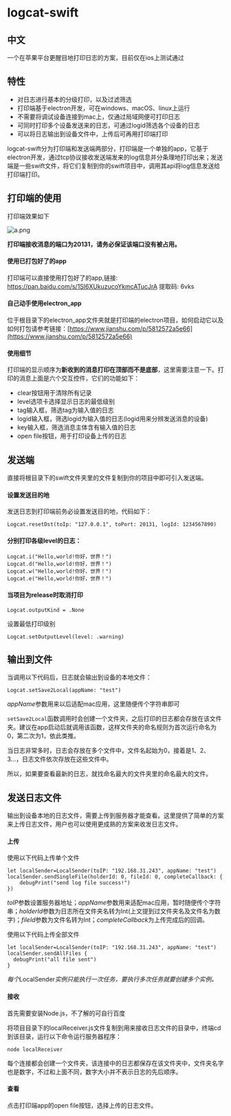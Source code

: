# logcat-swift

## 中文

一个在苹果平台更醒目地打印日志的方案，目前仅在ios上测试通过

##  特性

* 对日志进行基本的分级打印，以及过滤筛选
* 打印端基于electron开发，可在windows、macOS、linux上运行
* 不需要将调试设备连接到mac上，仅通过局域网便可打印日志
* 可同时打印多个设备发送来的日志，可通过logid筛选各个设备的日志
* 可以将日志输出到设备文件中，上传后可再用打印端打印

logcat-swift分为打印端和发送端两部分，打印端是一个单独的app，它基于electron开发，通过tcp协议接收发送端发来的log信息并分条理地打印出来；发送端是一些swift文件，将它们复制到你的swift项目中，调用其api将log信息发送给打印端打印。

##  打印端的使用

打印端效果如下

![a.png](https://pic.images.ac.cn/image/5e8f309cf0fa0)



**打印端接收消息的端口为20131，请务必保证该端口没有被占用。**

#### 使用已打包好了的app

打印端可以直接使用打包好了的app,链接: https://pan.baidu.com/s/1Sl6XUkuzucoYkmcATucJrA 提取码: 6vks

#### 自己动手使用electron_app

位于根目录下的electron_app文件夹就是打印端的electron项目，如何启动它以及如何打包请参考链接：[https://www.jianshu.com/p/5812572a5e66](https://www.jianshu.com/p/5812572a5e66)

#### 使用细节

打印端的显示顺序为**新收到的消息打印在顶部而不是底部**，这里需要注意一下。打印的消息上面是六个交互控件，它们的功能如下：

* clear按钮用于清除所有记录
* level选项卡选择显示日志的最低级别
* tag输入框，筛选tag为输入值的日志
* logid输入框，筛选logid为输入值的日志(logid用来分辨发送消息的设备)
* key输入框，筛选消息主体含有输入值的日志
* open file按钮，用于打印设备上传的日志

## 发送端

直接将根目录下的swift文件夹里的文件复制到你的项目中即可引入发送端。

#### 设置发送目的地

发送日志到打印端前务必设置发送目的地，代码如下：

```
Logcat.resetDst(toIp: "127.0.0.1", toPort: 20131, logId: 1234567890)
```

#### 分别打印各级level的日志：

```
Logcat.i("Hello,world!你好，世界！")
Logcat.d("Hello,world!你好，世界！")
Logcat.w("Hello,world!你好，世界！")
Logcat.e("Hello,world!你好，世界！")
```

#### 当项目为release时取消打印

```
Logcat.outputKind = .None
```

设置最低打印级别

```
Logcat.setOutputLevel(level: .warning)
```

## 输出到文件

当调用以下代码后，日志就会输出到设备的本地文件：

```
Logcat.setSave2Local(appName: "test")
```

*appName*参数用来以后适配mac应用，这里随便传个字符串即可

```setSave2Local```函数调用时会创建一个文件夹，之后打印的日志都会存放在该文件夹。建议在app启动后就调用该函数，这样文件夹的命名规则为首次运行命名为0，第二次为1，依此类推。

当日志非常多时，日志会存放在多个文件中，文件名起始为0，接着是1、2、3...，日志文件依次存放在这些文件中。

所以，如果要查看最新的日志，就找命名最大的文件夹里的命名最大的文件。

## 发送日志文件

输出到设备本地的日志文件，需要上传到服务器才能查看。这里提供了简单的方案来上传日志文件，用户也可以使用更成熟的方案来收发日志文件。

#### 上传

使用以下代码上传单个文件

```
let localSender=LocalSender(toIP: "192.168.31.243", appName: "test")
localSender.sendSingleFile(holderId: 0, fileId: 0, completeCallback: {
    debugPrint("send log file success!")
})
```

*toIP*参数设置服务器地址；*appName*参数用来适配mac应用，暂时随便传个字符串；*holderId*参数为日志所在文件夹名转为Int(上文提到过文件夹名及文件名为数字)；*fileId*参数为文件名转为Int；*completeCallback*为上传完成后的回调。

使用以下代码上传全部文件

```
let localSender=LocalSender(toIP: "192.168.31.243", appName: "test")
localSender.sendAllFiles {
  debugPrint("all file sent")
}
```

*每个*LocalSender*实例只能执行一次任务，要执行多次任务就要创建多个实例。*

#### 接收

首先需要安装Node.js，不了解的可自行百度

将项目目录下的localReceiver.js文件复制到用来接收日志文件的目录中，终端cd到该目录，运行以下命令运行服务器程序：

```node localReceiver```

每个连接都会创建一个文件夹，该连接中的日志都保存在该文件夹中，文件夹名字也是数字，不过和上面不同，数字大小并不表示日志的先后顺序。

#### 查看

点击打印端app的open file按钮，选择上传的日志文件。

